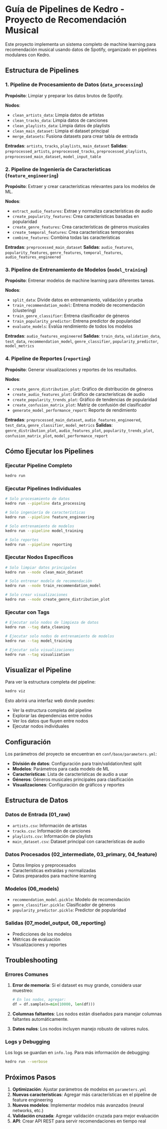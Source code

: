 # Guía de Pipelines de Kedro - Proyecto de Recomendación Musical

Este proyecto implementa un sistema completo de machine learning para recomendación musical usando datos de Spotify, organizado en pipelines modulares con Kedro.

## Estructura de Pipelines

### 1. Pipeline de Procesamiento de Datos (`data_processing`)
**Propósito**: Limpiar y preparar los datos brutos de Spotify.

**Nodos**:
- `clean_artists_data`: Limpia datos de artistas
- `clean_tracks_data`: Limpia datos de canciones
- `clean_playlists_data`: Limpia datos de playlists
- `clean_main_dataset`: Limpia el dataset principal
- `merge_datasets`: Fusiona datasets para crear tabla de entrada

**Entradas**: `artists`, `tracks`, `playlists`, `main_dataset`
**Salidas**: `preprocessed_artists`, `preprocessed_tracks`, `preprocessed_playlists`, `preprocessed_main_dataset`, `model_input_table`

### 2. Pipeline de Ingeniería de Características (`feature_engineering`)
**Propósito**: Extraer y crear características relevantes para los modelos de ML.

**Nodos**:
- `extract_audio_features`: Extrae y normaliza características de audio
- `create_popularity_features`: Crea características basadas en popularidad
- `create_genre_features`: Crea características de géneros musicales
- `create_temporal_features`: Crea características temporales
- `combine_features`: Combina todas las características

**Entradas**: `preprocessed_main_dataset`
**Salidas**: `audio_features`, `popularity_features`, `genre_features`, `temporal_features`, `audio_features_engineered`

### 3. Pipeline de Entrenamiento de Modelos (`model_training`)
**Propósito**: Entrenar modelos de machine learning para diferentes tareas.

**Nodos**:
- `split_data`: Divide datos en entrenamiento, validación y prueba
- `train_recommendation_model`: Entrena modelo de recomendación (clustering)
- `train_genre_classifier`: Entrena clasificador de géneros
- `train_popularity_predictor`: Entrena predictor de popularidad
- `evaluate_models`: Evalúa rendimiento de todos los modelos

**Entradas**: `audio_features_engineered`
**Salidas**: `train_data`, `validation_data`, `test_data`, `recommendation_model`, `genre_classifier`, `popularity_predictor`, `model_metrics`

### 4. Pipeline de Reportes (`reporting`)
**Propósito**: Generar visualizaciones y reportes de los resultados.

**Nodos**:
- `create_genre_distribution_plot`: Gráfico de distribución de géneros
- `create_audio_features_plot`: Gráfico de características de audio
- `create_popularity_trends_plot`: Gráfico de tendencias de popularidad
- `create_confusion_matrix_plot`: Matriz de confusión del clasificador
- `generate_model_performance_report`: Reporte de rendimiento

**Entradas**: `preprocessed_main_dataset`, `audio_features_engineered`, `test_data`, `genre_classifier`, `model_metrics`
**Salidas**: `genre_distribution_plot`, `audio_features_plot`, `popularity_trends_plot`, `confusion_matrix_plot`, `model_performance_report`

## Cómo Ejecutar los Pipelines

### Ejecutar Pipeline Completo
```bash
kedro run
```

### Ejecutar Pipelines Individuales
```bash
# Solo procesamiento de datos
kedro run --pipeline data_processing

# Solo ingeniería de características
kedro run --pipeline feature_engineering

# Solo entrenamiento de modelos
kedro run --pipeline model_training

# Solo reportes
kedro run --pipeline reporting
```

### Ejecutar Nodos Específicos
```bash
# Solo limpiar datos principales
kedro run --node clean_main_dataset

# Solo entrenar modelo de recomendación
kedro run --node train_recommendation_model

# Solo crear visualizaciones
kedro run --node create_genre_distribution_plot
```

### Ejecutar con Tags
```bash
# Ejecutar solo nodos de limpieza de datos
kedro run --tag data_cleaning

# Ejecutar solo nodos de entrenamiento de modelos
kedro run --tag model_training

# Ejecutar solo visualizaciones
kedro run --tag visualization
```

## Visualizar el Pipeline

Para ver la estructura completa del pipeline:

```bash
kedro viz
```

Esto abrirá una interfaz web donde puedes:
- Ver la estructura completa del pipeline
- Explorar las dependencias entre nodos
- Ver los datos que fluyen entre nodos
- Ejecutar nodos individuales

## Configuración

Los parámetros del proyecto se encuentran en `conf/base/parameters.yml`:

- **División de datos**: Configuración para train/validation/test split
- **Modelos**: Parámetros para cada modelo de ML
- **Características**: Lista de características de audio a usar
- **Géneros**: Géneros musicales principales para clasificación
- **Visualizaciones**: Configuración de gráficos y reportes

## Estructura de Datos

### Datos de Entrada (01_raw)
- `artists.csv`: Información de artistas
- `tracks.csv`: Información de canciones
- `playlists.csv`: Información de playlists
- `main_dataset.csv`: Dataset principal con características de audio

### Datos Procesados (02_intermediate, 03_primary, 04_feature)
- Datos limpios y preprocesados
- Características extraídas y normalizadas
- Datos preparados para machine learning

### Modelos (06_models)
- `recommendation_model.pickle`: Modelo de recomendación
- `genre_classifier.pickle`: Clasificador de géneros
- `popularity_predictor.pickle`: Predictor de popularidad

### Salidas (07_model_output, 08_reporting)
- Predicciones de los modelos
- Métricas de evaluación
- Visualizaciones y reportes

## Troubleshooting

### Errores Comunes

1. **Error de memoria**: Si el dataset es muy grande, considera usar muestreo:
   ```python
   # En los nodos, agregar:
   df = df.sample(n=min(10000, len(df)))
   ```

2. **Columnas faltantes**: Los nodos están diseñados para manejar columnas faltantes automáticamente.

3. **Datos nulos**: Los nodos incluyen manejo robusto de valores nulos.

### Logs y Debugging

Los logs se guardan en `info.log`. Para más información de debugging:

```bash
kedro run --verbose
```

## Próximos Pasos

1. **Optimización**: Ajustar parámetros de modelos en `parameters.yml`
2. **Nuevas características**: Agregar más características en el pipeline de feature engineering
3. **Nuevos modelos**: Implementar modelos más avanzados (neural networks, etc.)
4. **Validación cruzada**: Agregar validación cruzada para mejor evaluación
5. **API**: Crear API REST para servir recomendaciones en tiempo real
